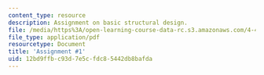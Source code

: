 ```yaml
---
content_type: resource
description: Assignment on basic structural design.
file: /media/https%3A/open-learning-course-data-rc.s3.amazonaws.com/4-440-basic-structural-design-spring-2009/12bd9ffbc93d7e5cfdc85442db8bafda_MIT4_440s09_assn01.pdf
file_type: application/pdf
resourcetype: Document
title: 'Assignment #1'
uid: 12bd9ffb-c93d-7e5c-fdc8-5442db8bafda
---
```

